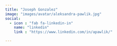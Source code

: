 ```yaml
---
title: "Joseph Gonzalez"
image: "images/avatar/aleksandra-pawlik.jpg"
social:
  - icon : "fab fa-linkedin-in"
    name: "linkedin"
    link : "https://www.linkedin.com/in/apawlik/"

---
```

